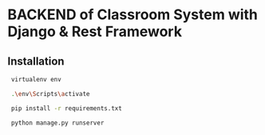 # BACKEND of Classroom System with Django & Rest Framework


## Installation



```bash
 virtualenv env

 .\env\Scripts\activate

 pip install -r requirements.txt

 python manage.py runserver

```
